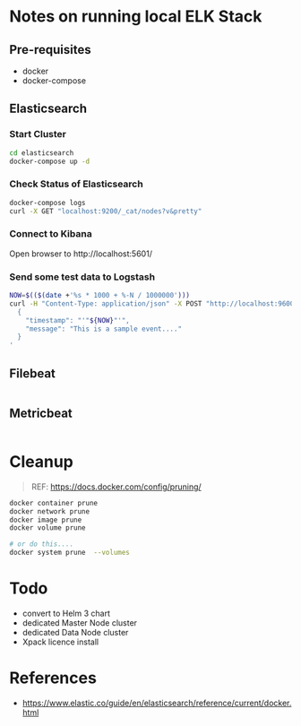 # Notes on running local ELK Stack

## Pre-requisites
- docker
- docker-compose

## Elasticsearch

### Start Cluster
```bash
cd elasticsearch
docker-compose up -d
```

### Check Status of Elasticsearch
```bash
docker-compose logs
curl -X GET "localhost:9200/_cat/nodes?v&pretty"
```

### Connect to Kibana
Open browser to http://localhost:5601/

### Send some test data to Logstash
```bash
NOW=$(($(date +'%s * 1000 + %-N / 1000000')))
curl -H "Content-Type: application/json" -X POST "http://localhost:9600" -d'
  { 
    "timestamp": "'"${NOW}"'",
    "message": "This is a sample event...."
  }
'
```


## Filebeat
```bash

```

## Metricbeat
```bash

```


# Cleanup

> REF: https://docs.docker.com/config/pruning/

```bash
docker container prune
docker network prune
docker image prune
docker volume prune

# or do this....
docker system prune  --volumes
```

# Todo
- convert to Helm 3 chart
- dedicated Master Node cluster
- dedicated Data Node cluster
- Xpack licence install

# References
- https://www.elastic.co/guide/en/elasticsearch/reference/current/docker.html
